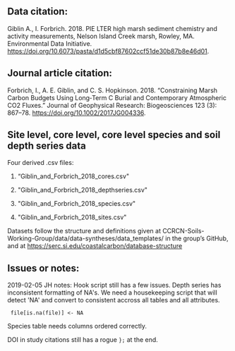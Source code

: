 ## Data citation: 
Giblin A., I. Forbrich. 2018. PIE LTER high marsh sediment chemistry and activity measurements, Nelson Island Creek marsh, Rowley, MA. Environmental Data Initiative. https://doi.org/10.6073/pasta/d1d5cbf87602ccf51de30b87b8e46d01. 

## Journal article citation: 
Forbrich, I., A. E. Giblin, and C. S. Hopkinson. 2018. “Constraining Marsh Carbon Budgets Using Long‐Term C Burial and Contemporary Atmospheric CO2 Fluxes.” Journal of Geophysical Research: Biogeosciences 123 (3): 867–78. https://doi.org/10.1002/2017JG004336.

## Site level, core level, core level species and soil depth series data

Four derived .csv files:

1. “Giblin_and_Forbrich_2018_cores.csv"

2. "Giblin_and_Forbrich_2018_depthseries.csv"

3. "Giblin_and_Forbrich_2018_species.csv"

4. "Giblin_and_Forbrich_2018_sites.csv"

Datasets follow the structure and definitions given at CCRCN-Soils-Working-Group/data/data-syntheses/data_templates/ in the group’s GitHub, and at https://serc.si.edu/coastalcarbon/database-structure

## Issues or notes: 
2019-02-05 JH notes: Hook script still has a few issues. Depth series has inconsistent formatting of NA's. We need a housekeeping script that will detect 'NA' and convert to consistent accross all tables and all attributes.

``` file[is.na(file)] <- NA```

Species table needs columns ordered correctly.

DOI in study citations still has a rogue `};` at the end.